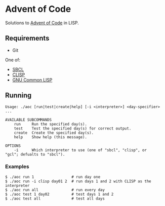 # Advent of Code
Solutions to [Advent of Code](https://adventofcode.com/) in LISP.

## Requirements
- Git

One of:
- [SBCL](http://www.sbcl.org/)
- [CLISP](https://clisp.sourceforge.io/)
- [GNU Common LISP](https://www.gnu.org/software/gcl/)

## Running
```
Usage: ./aoc [run|test|create|help] [-i <interpreter>] <day-specifier> ...

AVAILABLE SUBCOMMANDS
    run     Run the specified day(s).
    test    Test the specified day(s) for correct output.
    create  Create the specified day(s).
    help    Show help (this message).

OPTIONS
    -i      Which interpreter to use (one of "sbcl", "clisp", or "gcl"; defualts to "sbcl").
```

### Examples

```console
$ ./aoc run 1                 # run day one
$ ./aoc run -i clisp day01 2  # run days 1 and 2 with CLISP as the interpreter
$ ./aoc run all               # run every day
$ ./aoc test 1 day02          # test days 1 and 2
$ ./aoc test all              # test all days
```
